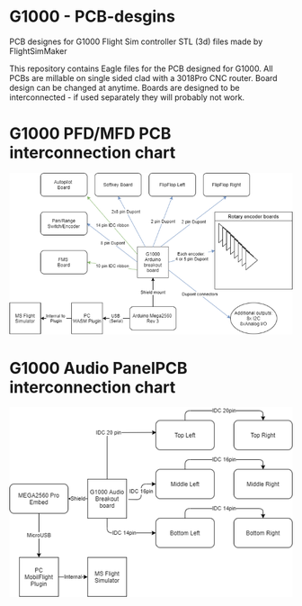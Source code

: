 # G1000 - PCB-desgins
PCB designes for G1000 Flight Sim controller STL (3d) files made by FlightSimMaker

This repository contains Eagle files for the PCB designed for G1000. All PCBs are millable on single sided clad with a 3018Pro CNC router.
Board design can be changed at anytime.
Boards are designed to be interconnected - if used separately they will probably not work.

# G1000 PFD/MFD PCB interconnection chart

![Flowchart](/docs/G1000%20connection%20chart.png?)

# G1000 Audio PanelPCB interconnection chart

![Flowchart](/docs/Audio%20Board%20G1000.png?)
